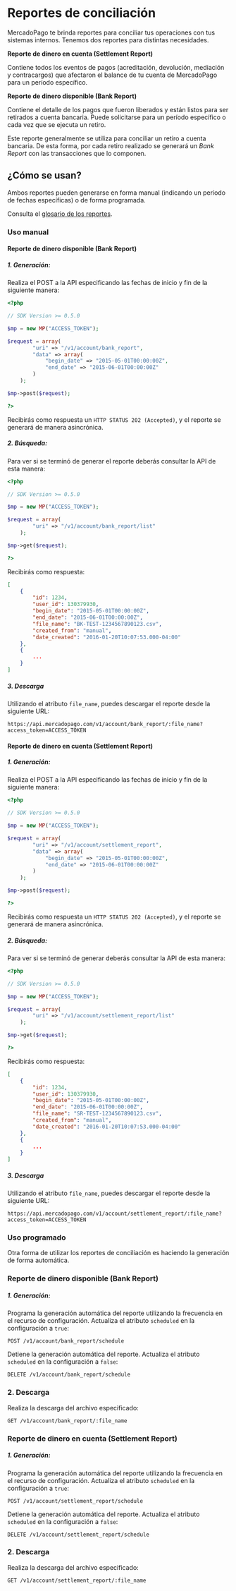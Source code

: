 # Reportes de conciliación

MercadoPago te brinda reportes para conciliar tus operaciones con tus sistemas internos. Tenemos dos reportes para distintas necesidades.

**Reporte de dinero en cuenta (Settlement Report)**

Contiene todos los eventos de pagos (acreditación, devolución, mediación y contracargos) que afectaron el balance de tu cuenta de MercadoPago para un período específico.

**Reporte de dinero disponible (Bank Report)**

Contiene el detalle de los pagos que fueron liberados y están listos para ser retirados a cuenta bancaria.
Puede solicitarse para un período específico o cada vez que se ejecuta un retiro.

Este reporte generalmente se utiliza para conciliar un retiro a cuenta bancaria. De esta forma, por cada retiro realizado se generará un *Bank Report* con las transacciones que lo componen.

## ¿Cómo se usan?

Ambos reportes pueden generarse en forma manual (indicando un período de fechas específicas) o de forma programada.

Consulta el [glosario de los reportes](https://www.mercadopago.com.ar/ayuda/glosario-reporte-conciliacion_2118).

### Uso manual

#### Reporte de dinero disponible (Bank Report)

##### 1. Generación:
Realiza el POST a la API especificando las fechas de inicio y fin de la siguiente manera:

```php
<?php

// SDK Version >= 0.5.0

$mp = new MP("ACCESS_TOKEN");

$request = array(
        "uri" => "/v1/account/bank_report",
        "data" => array(
            "begin_date" => "2015-05-01T00:00:00Z",
            "end_date" => "2015-06-01T00:00:00Z"
        )
    );

$mp->post($request);

?>
```

Recibirás como respuesta un `HTTP STATUS 202 (Accepted)`, y el reporte se generará de manera asincrónica. 

##### 2. Búsqueda: 
Para ver si se terminó de generar el reporte deberás consultar la API de esta manera:

```php
<?php

// SDK Version >= 0.5.0

$mp = new MP("ACCESS_TOKEN");

$request = array(
        "uri" => "/v1/account/bank_report/list"
    );

$mp->get($request);

?>
```

Recibirás como respuesta: 

```json
[
    {
        "id": 1234,
        "user_id": 130379930,
        "begin_date": "2015-05-01T00:00:00Z",
        "end_date": "2015-06-01T00:00:00Z",
        "file_name": "BK-TEST-1234567890123.csv",
        "created_from": "manual",
        "date_created": "2016-01-20T10:07:53.000-04:00"
    },
    {
    	...
    }
]
```

##### 3. Descarga
Utilizando el atributo `file_name`, puedes descargar el reporte desde la siguiente URL:

	https://api.mercadopago.com/v1/account/bank_report/:file_name?access_token=ACCESS_TOKEN


#### Reporte de dinero en cuenta (Settlement Report)

##### 1. Generación:
Realiza el POST a la API especificando las fechas de inicio y fin de la siguiente manera:

```php
<?php

// SDK Version >= 0.5.0

$mp = new MP("ACCESS_TOKEN");

$request = array(
        "uri" => "/v1/account/settlement_report",
        "data" => array(
            "begin_date" => "2015-05-01T00:00:00Z",
            "end_date" => "2015-06-01T00:00:00Z"
        )
    );

$mp->post($request);

?>
```

Recibirás como respuesta un `HTTP STATUS 202 (Accepted)`, y el reporte se generará de manera asincrónica. 

##### 2. Búsqueda: 
Para ver si se terminó de generar deberás consultar la API de esta manera:

```php
<?php

// SDK Version >= 0.5.0

$mp = new MP("ACCESS_TOKEN");

$request = array(
        "uri" => "/v1/account/settlement_report/list"
    );

$mp->get($request);

?>
```

Recibirás como respuesta: 

```json
[
    {
        "id": 1234,
        "user_id": 130379930,
        "begin_date": "2015-05-01T00:00:00Z",
        "end_date": "2015-06-01T00:00:00Z",
        "file_name": "SR-TEST-1234567890123.csv",
        "created_from": "manual",
        "date_created": "2016-01-20T10:07:53.000-04:00"
    },
    {
    	...
    }
]
```

##### 3. Descarga
Utilizando el atributo `file_name`, puedes descargar el reporte desde la siguiente URL:

	https://api.mercadopago.com/v1/account/settlement_report/:file_name?access_token=ACCESS_TOKEN


### Uso programado

Otra forma de utilizar los reportes de conciliación es haciendo la generación de forma automática.

### Reporte de dinero disponible (Bank Report)

##### 1. Generación:

Programa la generación automática del reporte utilizando la frecuencia en el recurso de configuración. Actualiza el atributo `scheduled` en la configuración a `true`:

	POST /v1/account/bank_report/schedule


Detiene la generación automática del reporte. Actualiza el atributo `scheduled` en la configuración a `false`:

	DELETE /v1/account/bank_report/schedule

### 2. Descarga

Realiza la descarga del archivo especificado:

	GET /v1/account/bank_report/:file_name

### Reporte de dinero en cuenta (Settlement Report)

##### 1. Generación:

Programa la generación automática del reporte utilizando la frecuencia en el recurso de configuración. Actualiza el atributo `scheduled` en la configuración a `true`:

	POST /v1/account/settlement_report/schedule
	
Detiene la generación automática del reporte. Actualiza el atributo `scheduled` en la configuración a `false`:

	DELETE /v1/account/settlement_report/schedule

### 2. Descarga

Realiza la descarga del archivo especificado:

	GET /v1/account/settlement_report/:file_name

